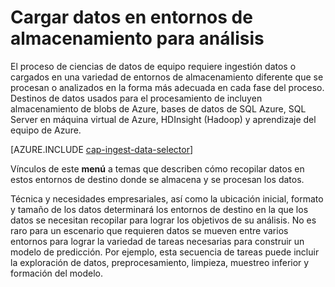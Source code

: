 <properties 
    pageTitle="Cargar datos en entornos de almacenamiento para análisis | Microsoft Azure" 
    description="Mover datos a y desde el almacenamiento de blobs de Windows Azure" 
    services="machine-learning,storage" 
    documentationCenter="" 
    authors="bradsev" 
    manager="jhubbard" 
    editor="cgronlun" />

<tags 
    ms.service="machine-learning" 
    ms.workload="data-services" 
    ms.tgt_pltfrm="na" 
    ms.devlang="na" 
    ms.topic="article" 
    ms.date="09/19/2016" 
    ms.author="bradsev" />

# <a name="load-data-into-storage-environments-for-analytics"></a>Cargar datos en entornos de almacenamiento para análisis

El proceso de ciencias de datos de equipo requiere ingestión datos o cargados en una variedad de entornos de almacenamiento diferente que se procesan o analizados en la forma más adecuada en cada fase del proceso. Destinos de datos usados para el procesamiento de incluyen almacenamiento de blobs de Azure, bases de datos de SQL Azure, SQL Server en máquina virtual de Azure, HDInsight (Hadoop) y aprendizaje del equipo de Azure. 

[AZURE.INCLUDE [cap-ingest-data-selector](../../includes/cap-ingest-data-selector.md)]

Vínculos de este **menú** a temas que describen cómo recopilar datos en estos entornos de destino donde se almacena y se procesan los datos.

Técnica y necesidades empresariales, así como la ubicación inicial, formato y tamaño de los datos determinará los entornos de destino en la que los datos se necesitan recopilar para lograr los objetivos de su análisis. No es raro para un escenario que requieren datos se mueven entre varios entornos para lograr la variedad de tareas necesarias para construir un modelo de predicción. Por ejemplo, esta secuencia de tareas puede incluir la exploración de datos, preprocesamiento, limpieza, muestreo inferior y formación del modelo.
